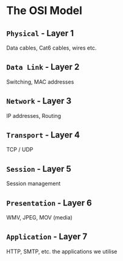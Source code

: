 # The OSI Model


## `Physical` - Layer 1
Data cables, Cat6 cables, wires etc.
## `Data Link` - Layer 2
Switching, MAC addresses
## `Network` - Layer 3
IP addresses, Routing
## `Transport` - Layer 4
TCP /  UDP
## `Session` - Layer 5
Session management
## `Presentation` - Layer 6
WMV, JPEG, MOV (media)
## `Application` - Layer 7
HTTP, SMTP, etc. the applications we utilise

